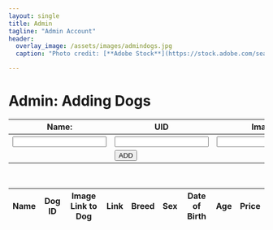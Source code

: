 ```yaml
---
layout: single
title: Admin
tagline: "Admin Account"
header:
  overlay_image: /assets/images/admindogs.jpg
  caption: "Photo credit: [**Adobe Stock**](https://stock.adobe.com/search/images?k=dog+banner)"

---
```

<h1>Admin: Adding Dogs</h1>
<div>
  <form class="dogData">
    <table style="border:none;">
      <tr id="q">
        <th>Name:</th>
        <th>UID</th>
        <th>Image</th>
        <th>Link</th>
        <th>Breed</th>
        <th>Sex</th>
        <th>Date of Birth</th>
        <th>Price</th>
      </tr>
      <tr id="input">
        <th><input type="text" id="name" required></th>
        <th><input type="number" id="uid" required/></th>
        <th><input type="url" id="image" required/></th>
        <th><input type="url" id="link" required/></th>
        <th><input type="text" id="breed" required/></th>
        <th><input type="text" id="sex" required/></th>
        <th><input type="text" id="dob" required/></th>
        <th><input type="text" id="price" required/></th>
      </tr>
      <tr>
        <td></td>
        <td>
          <button class="add" type="button" onclick="addData()">
            ADD
          </button>
        </td>
      </tr>
    </table>
  </form>
</div>
<br>


<table>
  <thead>
  <tr>
    <th>Name</th>
    <th>Dog ID</th>
    <th>Image Link to Dog</th>
    <th>Link</th>
    <th>Breed</th>
    <th>Sex</th>
    <th>Date of Birth</th>
    <th>Age</th>
    <th>Price</th>
  </tr>
  </thead>
  <tbody id="newdog">
    <!-- javascript generated data -->
  </tbody>
</table>

<script>
  // prepare HTML result container for new output
  const resultContainer = document.getElementById("newdog");
  // prepare URL's to allow easy switch from deployment and localhost
  //const url = "http://localhost:8332/api/users"
  const url = "https://fluffyfriendfinder.nighthawkcodingsociety.com/api/users/"
  const create_fetch = url + '/create';
  const read_fetch = url + "/";

  // Load users on page entry
  read_users();


  // Display User Table, data is fetched from Backend Database
  function read_users() {
    // prepare fetch options
    const read_options = {
      method: 'GET', // *GET, POST, PUT, DELETE, etc.
      mode: 'cors', // no-cors, *cors, same-origin
      cache: 'default', // *default, no-cache, reload, force-cache, only-if-cached
      credentials: 'omit', // include, *same-origin, omit
      headers: {
        'Content-Type': 'application/json'
      },
    };

    // fetch the data from API
    fetch(read_fetch, read_options)
      // response is a RESTful "promise" on any successful fetch
      .then(response => {
        // check for response errors
        if (response.status !== 200) {
            const errorMsg = 'Database read error: ' + response.status;
            console.log(errorMsg);
            const tr = document.createElement("tr");
            const td = document.createElement("td");
            td.innerHTML = errorMsg;
            tr.appendChild(td);
            resultContainer.appendChild(tr);
            return;
        }
        // valid response will have json data
        response.json().then(data => {
            console.log(data);
            for (let row in data) {
              console.log(data[row]);
              add_row(data[row]);
            }
        })
    })
    // catch fetch errors (ie ACCESS to server blocked)
    .catch(err => {
      console.error(err);
      const tr = document.createElement("tr");
      const td = document.createElement("td");
      td.innerHTML = err;
      tr.appendChild(td);
      resultContainer.appendChild(tr);
    });
  }

  function create_user(name, uid, image, link, breed, sex, dob, price){
    const body = {
        name: name,
        uid: uid,
        image: image,
        link: link, 
        breed: breed,
        sex: sex,
        dob: dob,
        price: price
    };
    const requestOptions = {
        method: 'POST',
        body: JSON.stringify(body),
        headers: {
            "content-type": "application/json",
            'Authorization': 'Bearer my-token',
        },
    };

    // URL for Create API
    // Fetch API call to the database to create a new user
    fetch(create_fetch, requestOptions)
      .then(response => {
        if (response.status !== 200) {
          const errorMsg = 'Database create error: ' + response.status;
          console.log(errorMsg);
          const tr = document.createElement("tr");
          const td = document.createElement("td");
          td.innerHTML = errorMsg;
          tr.appendChild(td);
          resultContainer.appendChild(tr);
          return;
        }
        // response contains valid result
        response.json().then(data => {
            console.log(data);
            add_row(data);
        })
    })
  }

  function add_row(data) {
    const tr = document.createElement("tr");
    const name = document.createElement("td");
    const image = document.createElement("td");
    const link = document.createElement("td");
    const uid = document.createElement("td");
    const breed = document.createElement("td");
    const sex = document.createElement("td");
    const dob = document.createElement("td");
    const age = document.createElement("td");
    const price = document.createElement("td");
    // obtain data that is specific to the API
    name.innerHTML = data.name;
    image.innerHTML = data.image;
    link.innerHTML = data.link;
    uid.innerHTML = data.uid;  
    breed.innerHTML = data.breed;
    sex.innerHTML = data.sex;
    dob.innerHTML = data.dob; 
    price.innerHTML = data.price; 
    age.innerHTML = data.age; 
    console.log(data)
    // add HTML to container
	tr.appendChild(name);
    tr.appendChild(uid);
    tr.appendChild(image);
    tr.appendChild(link);
    tr.appendChild(breed);
    tr.appendChild(sex);
    tr.appendChild(dob);
    tr.appendChild(age);
    tr.appendChild(price);

    resultContainer.appendChild(tr);
  }

function addData(){
  console.log(document.getElementById("name"));
  console.log(document.getElementById("uid"));
  console.log(document.getElementById("image"));
  console.log(document.getElementById("link"));
  console.log(document.getElementById("breed"));
  console.log(document.getElementById("sex"));
  console.log(document.getElementById("dob"));
//   console.log(document.getElementById("age"));
  console.log(document.getElementById("price"));

  if (document.getElementById("name").value && document.getElementById("uid").value && document.getElementById("image").value && document.getElementById("link").value && document.getElementById("breed").value && document.getElementById("sex").value && document.getElementById("dob").value) {
    myData = {
      "name": document.getElementById("name").value, 
      "uid": document.getElementById("uid").value, 
      "image": document.getElementById("image").value, 
      "link": document.getElementById("link").value, 
      "breed": document.getElementById("breed").value,
      "sex": document.getElementById("sex").value,
      "dob": document.getElementById("dob").value, 
      "price": document.getElementById("price").value
    };
    add_row(myData);
    //alert("before post");
    create_user(myData.name, myData.uid, myData.image, myData.link, myData.breed, myData.sex, myData.dob, myData.price, myData.age);
    //alert("after post");
  }
}

</script>